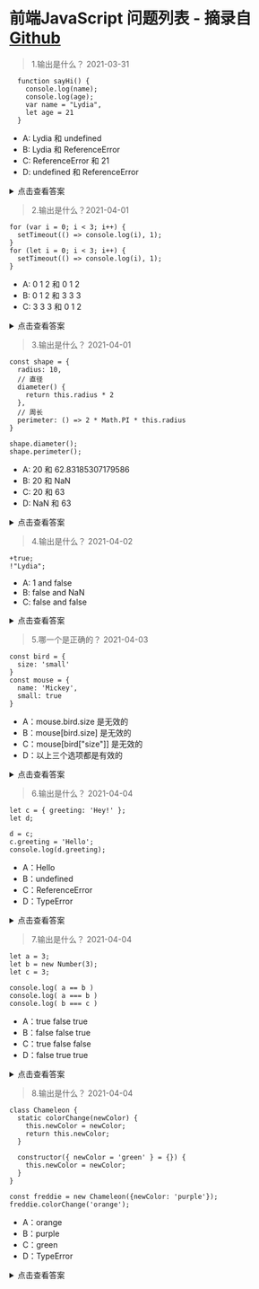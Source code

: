 <!--
 * @Author: WannTonn
 * @Date: 2021-04-03 22:26:05
 * @LastEditTime: 2021-04-04 22:46:27
 * @LastEditors: WannTonn
 * @Description: 
 * @FilePath: /wanntonn.github.io/_posts/2021-03-31-FED-Questions.md
-->
# 前端JavaScript 问题列表  - 摘录自 <a href="https://github.com/lydiahallie/javascript-questions/blob/master/zh-CN/README-zh_CN.md" target="_blank">Github</a>


> 1.输出是什么？ 2021-03-31

  ```
    function sayHi() {
      console.log(name);
      console.log(age);
      var name = "Lydia",
      let age = 21
    }
  ``` 
- A: Lydia 和 undefined
- B: Lydia 和 ReferenceError
- C: ReferenceError 和 21
- D: undefined 和 ReferenceError

<details>
<summary>点击查看答案</summary>

  答案： D
    <br />
  在函数内部，我们首先通过 var 关键字声明了 name 变量。这意味着变量被提升了（内存空间在创建阶段就被设置好了），直到程序运行到定义变量位置之前默认值都是 undefined。因为当我们打印 name 变量时还没有执行到定义变量的位置，因此变量的值保持为 undefined。

  通过 let 和 const 关键字声明的变量也会提升，但是和 var 不同，它们不会被初始化。在我们声明（初始化）之前是不能访问它们的。这个行为被称之为暂时性死区。当我们试图在声明之前访问它们时，JavaScript 将会抛出一个 ReferenceError 错误。
</details>

> 2.输出是什么？2021-04-01

``` 
for (var i = 0; i < 3; i++) {
  setTimeout(() => console.log(i), 1);
}
for (let i = 0; i < 3; i++) {
  setTimeout(() => console.log(i), 1);
}
``` 
- A: 0 1 2 和 0 1 2
- B: 0 1 2 和 3 3 3
- C: 3 3 3 和 0 1 2
<details>
<summary>点击查看答案</summary>

  答案：C
  <br />
  JavaScript的事件循环，setTimeout 回调会在遍历结束后才执行。因为在第一个遍历中index i 是通过 var 关键字声明的，所以这个值是全局作用域下的。在遍历过程中，通过一元操作符++ 来每次递增 i 的值。当setTimeout 回调执行的时候，i的值等于3。

  在第二个遍历中，遍历 i 是通过 let 关键字声明的： 通过let 和const 关键字声明的变量是拥有块级作用域(指的是任何在{}中的内容)。在每次遍历过程中，i 都有一个新值，并且每个值都在循环内的作用域中。
</details>

> 3.输出是什么？ 2021-04-01

``` 
const shape = {
  radius: 10,
  // 直径
  diameter() {
    return this.radius * 2
  },
  // 周长
  perimeter: () => 2 * Math.PI * this.radius
}

shape.diameter();
shape.perimeter();
``` 
- A: 20 和 62.83185307179586
- B: 20 和 NaN
- C: 20 和 63
- D: NaN 和 63
<details>
<summary>点击查看答案</summary>

  答案：B
  <br />
  !!! diameter 的值是一个常规函数，但是 perimeter 的值是一个箭头函数
  对于箭头函数，this 关键字指向的是它当前周围作用域(简单来说是包含箭头函数的常规函数，如果没有常规函数的话就是全局对象), 这个行为和常规函数不同。这意味着当我们调用perimeter时，this 不是指向 shape 对象，而是它的周围作用域(在这里指向 window)。

  在window中没有 radius 属性，因此返回 undefined。
</details>

> 4.输出是什么？ 2021-04-02

```
+true;
!"Lydia";
```
- A: 1 and false
- B: false and NaN
- C: false and false

<details>
<summary>点击查看答案</summary>

  答案: A
  <br />
  一元操作符加号尝试将 bool 转为 number。 true 转换为 number 的话为 1， false 为 0.
  字符串 ‘Lydia’ 是一个真值， 真值取反即为 false。
</details>

>5.哪一个是正确的？ 2021-04-03

```
const bird = {
  size: 'small'
}
const mouse = {
  name: 'Mickey',
  small: true
}
```
- A：mouse.bird.size 是无效的
- B：mouse[bird.size] 是无效的
- C：mouse[bird["size"]] 是无效的
- D：以上三个选项都是有效的
<details>
<summary>点击查看答案</summary>

  答案： A
  <br />
  在JavaScript中，所有对象的keys都是字符串(除非对象是Symbol)。尽管我们可能不会定义它们为字符串，但它们在底层总会被转换为字符串。

  在我们使用括号语法时([]), JavaScript 会解释(或者 unboxes)语句。它首先看到第一个开始括号[并继续前进直到找到结束括号]. 只有这样，它才会计算语句的值。
  
  mouse[bird.size]: 首先计算bird.size, 得到 size的值为'small'。mouse["small"] 返回 true。

  然后使用点语法的话，mouse不包含bird这个key， mouse.bird 返回 undefined。所以在使用点语法 mouse.bird.size时， 因为mouse.bird 是undefined， 变成了 undefined.size 。会抛出 'cannot read property "size" of undefined' 的错误。

</details>

>6.输出是什么？ 2021-04-04

```
let c = { greeting: 'Hey!' };
let d;

d = c;
c.greeting = 'Hello';
console.log(d.greeting);
```
- A：Hello
- B：undefined
- C：ReferenceError
- D：TypeError
<details>
<summary>点击查看答案</summary>

  答案： A
  <br />
  在JavaScript中，当设置两个对象彼此相等时，它们会通过引用进行交互。
  首先，变量c的值是一个对象，接下来，给 d 分配了一个和c对象相同的引用。

</details>

>7.输出是什么？ 2021-04-04

```
let a = 3;
let b = new Number(3);
let c = 3;

console.log( a == b )
console.log( a === b )
console.log( b === c )
```
- A：true false true
- B：false false true
- C：true false false
- D：false true true
<details>
<summary>点击查看答案</summary>

  答案： C
  <br />
  new Number() 是一个内建的函数构造器。它实际上返回的是一个对象。
  当使用 == 操作符时，它只检查两者是否拥有相同的值。因为它们的值都是3，因此返回true。
  当使用 === 操作符时，两者的值以及类型都应该是相同的。new Number() 是一个对象而不是number，因此返回false。

</details>

>8.输出是什么？ 2021-04-04

```
class Chameleon {
  static colorChange(newColor) {
    this.newColor = newColor;
    return this.newColor;
  }

  constructor({ newColor = 'green' } = {}) {
    this.newColor = newColor;
  }
}

const freddie = new Chameleon({newColor: 'purple'});
freddie.colorChange('orange');
```
- A：orange
- B：purple
- C：green
- D：TypeError
<details>
<summary>点击查看答案</summary>

  答案： D
  <br />
  colorChange 是一个静态方法。静态方法被设计为只能被创建它们的构造器使用(Chameleon)，并且不能传递给实例。因为freddie 是一个实例，静态方法不能被实例使用，因此抛出 TypeError 错误。

</details>